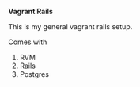 **Vagrant Rails**

This is my general vagrant rails setup.

Comes with

1. RVM
1. Rails
1. Postgres
